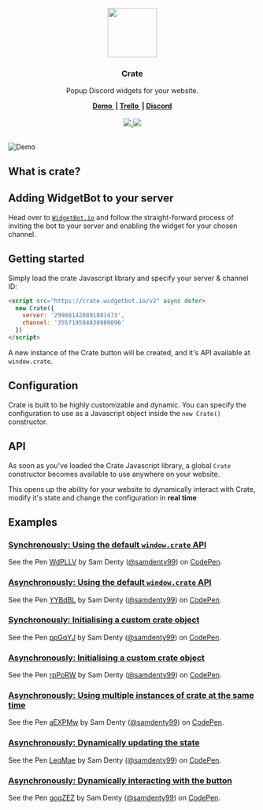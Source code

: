 <p align="center">
	<a href="https://crate.widgetbot.io/?ref=logo">
		<img src="https://github.com/widgetbot-io/crate/raw/master/assets/crate.png" width="100">
	</a>
  <h3 align="center">Crate</h3>
  <p align="center">
    Popup Discord widgets for your website.
  </p>
</p>
<p align="center">
	<b>
		<a href="https://crate.widgetbot.io/?ref=demo">
			Demo
		</a>&nbsp;|
		<a href="https://trello.com/b/X9ZFUHmv/crate">
			Trello
    </a>&nbsp;|
		<a href="https://beta.widgetbot.io/demo/">
			Discord
		</a>
	</b>
	<br><br>
  <a href="https://crate.widgetbot.io/v2">
		<img src="https://img.shields.io/badge/Version-2.0.0-7289DA.svg">
	</a>
	<a href="https://discord.gg/25vFWfb">
		<img src="https://img.shields.io/discord/299881420891881473.svg?colorB=7289DA&style=flat">
	</a>
</p>
<h2></h2>

![Demo](https://i.imgur.com/GjHSu16.gif)

## What is crate?

## Adding WidgetBot to your server
Head over to [`WidgetBot.io`](https://widgetbot.io) and follow the straight-forward process of inviting the bot to your server and enabling the widget for your chosen channel.


## Getting started

Simply load the crate Javascript library and specify your server & channel ID:

```html
<script src="https://crate.widgetbot.io/v2" async defer>
  new Crate({
    server: '299881420891881473',
    channel: '355719584830980096'
  })
</script>
```

A new instance of the Crate button will be created, and it's API available at `window.crate`.




## Configuration

Crate is built to be highly customizable and dynamic. You can specify the configuration to use as a Javascript object inside the `new Crate()` constructor.


## API

As soon as you've loaded the Crate Javascript library, a global `Crate` constructor becomes available to use anywhere on your website.

This opens up the ability for your website to dynamically interact with Crate, modify it's state and change the configuration in __real time__

## Examples
### [Synchronously: Using the default `window.crate` API](https://codepen.io/samdenty99/pen/WdPLLV)
<p data-height="265" data-theme-id="dark" data-slug-hash="WdPLLV" data-default-tab="html,result" data-user="samdenty99" data-embed-version="2" data-pen-title="WdPLLV" class="codepen">See the Pen <a href="https://codepen.io/samdenty99/pen/WdPLLV/">WdPLLV</a> by Sam Denty (<a href="https://codepen.io/samdenty99">@samdenty99</a>) on <a href="https://codepen.io">CodePen</a>.</p>
<script async src="https://production-assets.codepen.io/assets/embed/ei.js"></script>



### [Asynchronously: Using the default `window.crate` API](https://codepen.io/samdenty99/pen/YYBdBL)
<p data-height="265" data-theme-id="dark" data-slug-hash="YYBdBL" data-default-tab="html,result" data-user="samdenty99" data-embed-version="2" data-pen-title="YYBdBL" class="codepen">See the Pen <a href="https://codepen.io/samdenty99/pen/YYBdBL/">YYBdBL</a> by Sam Denty (<a href="https://codepen.io/samdenty99">@samdenty99</a>) on <a href="https://codepen.io">CodePen</a>.</p>
<script async src="https://production-assets.codepen.io/assets/embed/ei.js"></script>



### [Synchronously: Initialising a custom crate object](https://codepen.io/samdenty99/pen/ppGqYJ)
<p data-height="265" data-theme-id="dark" data-slug-hash="ppGqYJ" data-default-tab="html,result" data-user="samdenty99" data-embed-version="2" data-pen-title="ppGqYJ" class="codepen">See the Pen <a href="https://codepen.io/samdenty99/pen/ppGqYJ/">ppGqYJ</a> by Sam Denty (<a href="https://codepen.io/samdenty99">@samdenty99</a>) on <a href="https://codepen.io">CodePen</a>.</p>
<script async src="https://production-assets.codepen.io/assets/embed/ei.js"></script>



### [Asynchronously: Initialising a custom crate object](https://codepen.io/samdenty99/pen/rpPoRW)
<p data-height="265" data-theme-id="dark" data-slug-hash="rpPoRW" data-default-tab="html,result" data-user="samdenty99" data-embed-version="2" data-pen-title="rpPoRW" class="codepen">See the Pen <a href="https://codepen.io/samdenty99/pen/rpPoRW/">rpPoRW</a> by Sam Denty (<a href="https://codepen.io/samdenty99">@samdenty99</a>) on <a href="https://codepen.io">CodePen</a>.</p>
<script async src="https://production-assets.codepen.io/assets/embed/ei.js"></script>



### [Asynchronously: Using multiple instances of crate at the same time](https://codepen.io/samdenty99/pen/aEXPMw)
<p data-height="265" data-theme-id="dark" data-slug-hash="aEXPMw" data-default-tab="html,result" data-user="samdenty99" data-embed-version="2" data-pen-title="aEXPMw" class="codepen">See the Pen <a href="https://codepen.io/samdenty99/pen/aEXPMw/">aEXPMw</a> by Sam Denty (<a href="https://codepen.io/samdenty99">@samdenty99</a>) on <a href="https://codepen.io">CodePen</a>.</p>
<script async src="https://production-assets.codepen.io/assets/embed/ei.js"></script>



### [Asynchronously: Dynamically updating the state](https://codepen.io/samdenty99/pen/LeqMae)
<p data-height="265" data-theme-id="dark" data-slug-hash="LeqMae" data-default-tab="html,result" data-user="samdenty99" data-embed-version="2" data-pen-title="LeqMae" class="codepen">See the Pen <a href="https://codepen.io/samdenty99/pen/LeqMae/">LeqMae</a> by Sam Denty (<a href="https://codepen.io/samdenty99">@samdenty99</a>) on <a href="https://codepen.io">CodePen</a>.</p>
<script async src="https://production-assets.codepen.io/assets/embed/ei.js"></script>



### [Asynchronously: Dynamically interacting with the button](https://codepen.io/samdenty99/pen/goqZEZ)
<p data-height="265" data-theme-id="dark" data-slug-hash="goqZEZ" data-default-tab="html,result" data-user="samdenty99" data-embed-version="2" data-pen-title="goqZEZ" class="codepen">See the Pen <a href="https://codepen.io/samdenty99/pen/goqZEZ/">goqZEZ</a> by Sam Denty (<a href="https://codepen.io/samdenty99">@samdenty99</a>) on <a href="https://codepen.io">CodePen</a>.</p>
<script async src="https://production-assets.codepen.io/assets/embed/ei.js"></script>